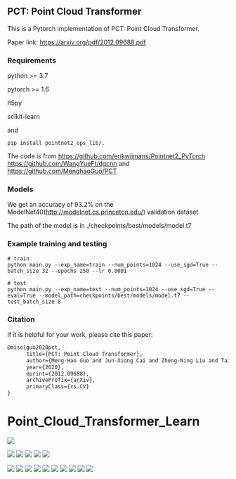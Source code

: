 ## PCT: Point Cloud Transformer

This is a Pytorch implementation of PCT: Point Cloud Transformer.

Paper link: https://arxiv.org/pdf/2012.09688.pdf

### Requirements

python >= 3.7

pytorch >= 1.6

h5py

scikit-learn

and

```shell
pip install pointnet2_ops_lib/.
```

The code is from https://github.com/erikwijmans/Pointnet2_PyTorch https://github.com/WangYueFt/dgcnn and https://github.com/MenghaoGuo/PCT

### Models

We get an accuracy of 93.2% on the ModelNet40(http://modelnet.cs.princeton.edu/) validation dataset

The path of the model is in ./checkpoints/best/models/model.t7

### Example training and testing

```shell
# train
python main.py --exp_name=train --num_points=1024 --use_sgd=True --batch_size 32 --epochs 250 --lr 0.0001

# test
python main.py --exp_name=test --num_points=1024 --use_sgd=True --eval=True --model_path=checkpoints/best/models/model.t7 --test_batch_size 8
```

### Citation

If it is helpful for your work, please cite this paper:

```latex
@misc{guo2020pct,
      title={PCT: Point Cloud Transformer}, 
      author={Meng-Hao Guo and Jun-Xiong Cai and Zheng-Ning Liu and Tai-Jiang Mu and Ralph R. Martin and Shi-Min Hu},
      year={2020},
      eprint={2012.09688},
      archivePrefix={arXiv},
      primaryClass={cs.CV}
}
```

# Point_Cloud_Transformer_Learn

![](https://drailife.oss-cn-beijing.aliyuncs.com/img/202211042302685.png)

![](https://drailife.oss-cn-beijing.aliyuncs.com/img/202211042259691.png)
![](https://drailife.oss-cn-beijing.aliyuncs.com/img/202211042259050.png)
![](https://drailife.oss-cn-beijing.aliyuncs.com/img/202211042300087.png)
![](https://drailife.oss-cn-beijing.aliyuncs.com/img/202211042300050.png)
![](https://drailife.oss-cn-beijing.aliyuncs.com/img/202211042300728.png)

![](https://drailife.oss-cn-beijing.aliyuncs.com/img/202211042300580.png)
![](https://drailife.oss-cn-beijing.aliyuncs.com/img/202211042300190.png)
![](https://drailife.oss-cn-beijing.aliyuncs.com/img/202211042300610.png)
![](https://drailife.oss-cn-beijing.aliyuncs.com/img/202211042300859.png)
![](https://drailife.oss-cn-beijing.aliyuncs.com/img/202211042300859.png)
![](https://drailife.oss-cn-beijing.aliyuncs.com/img/202211042300859.png)
![](https://drailife.oss-cn-beijing.aliyuncs.com/img/202211042300317.png)
![](https://drailife.oss-cn-beijing.aliyuncs.com/img/202211042301327.png)
![](https://drailife.oss-cn-beijing.aliyuncs.com/img/202211042301449.png)
![](https://drailife.oss-cn-beijing.aliyuncs.com/img/202211042302916.png)
